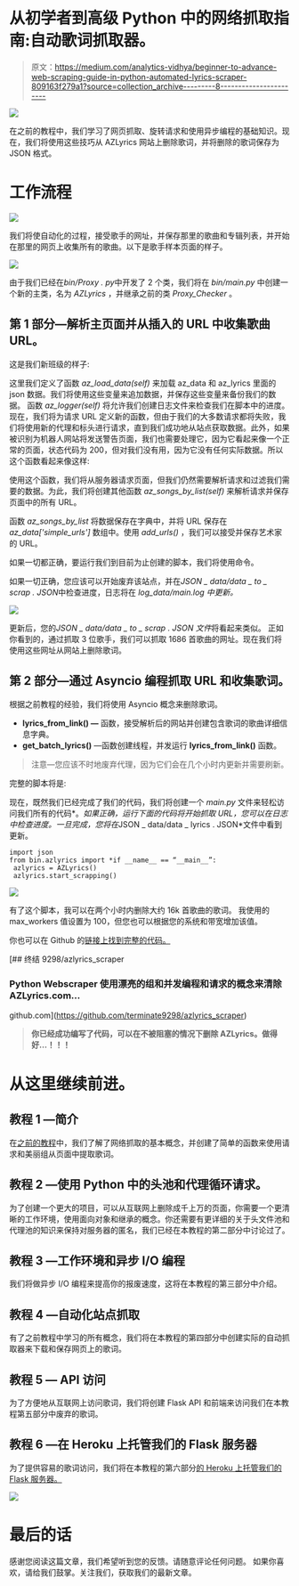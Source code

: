 # 从初学者到高级 Python 中的网络抓取指南:自动歌词抓取器。

> 原文：<https://medium.com/analytics-vidhya/beginner-to-advance-web-scraping-guide-in-python-automated-lyrics-scraper-809163f279a1?source=collection_archive---------8----------------------->

![](img/ace7aa4845a61e4f5594d84062de7cfc.png)

在之前的教程中，我们学习了网页抓取、旋转请求和使用异步编程的基础知识。现在，我们将使用这些技巧从 AZLyrics 网站上删除歌词，并将删除的歌词保存为 JSON 格式。

# 工作流程

![](img/278dce7ad041efe09a9ee80182fcdd76.png)

我们将使自动化的过程，接受歌手的网址，并保存那里的歌曲和专辑列表，并开始在那里的网页上收集所有的歌曲。以下是歌手样本页面的样子。

![](img/a4d89d0a3633dc3b437be8c8036d73a7.png)

由于我们已经在*bin/Proxy . py*中开发了 2 个类，我们将在 *bin/main.py* 中创建一个新的主类，名为 *AZLyrics* ，并继承之前的类 *Proxy_Checker* 。

## 第 1 部分—解析主页面并从插入的 URL 中收集歌曲 URL。

这是我们新班级的样子:

这里我们定义了函数 *az_load_data(self)* 来加载 az_data 和 az_lyrics 里面的 json 数据。我们将使用这些变量来追加数据，并保存这些变量来备份我们的数据。
函数 *az_logger(self)* 将允许我们创建日志文件来检查我们在脚本中的进度。
现在，我们将为请求 URL 定义新的函数，但由于我们的大多数请求都将失败，我们将使用新的代理和标头进行请求，直到我们成功地从站点获取数据。此外，如果被识别为机器人网站将发送警告页面，我们也需要处理它，因为它看起来像一个正常的页面，状态代码为 200，但对我们没有用，因为它没有任何实际数据。所以这个函数看起来像这样:

使用这个函数，我们将从服务器请求页面，但我们仍然需要解析请求和过滤我们需要的数据。为此，我们将创建其他函数 *az_songs_by_list(self)* 来解析请求并保存页面中的所有 URL。

函数 *az_songs_by_list* 将数据保存在字典中，并将 URL 保存在 *az_data['simple_urls']* 数组中。使用 *add_urls()* ，我们可以接受并保存艺术家的 URL。

如果一切都正确，要运行我们到目前为止创建的脚本，我们将使用命令。

如果一切正确，您应该可以开始废弃该站点，并在*JSON _ data/data _ to _ scrap . JSON*中检查进度，日志将在 *log_data/main.log 中更新。*

![](img/794bad996d4d9ab4a56627901fe779f5.png)

更新后，您的*JSON _ data/data _ to _ scrap . JSON 文件*将看起来类似。
正如你看到的，通过抓取 3 位歌手，我们可以抓取 1686 首歌曲的网址。现在我们将使用这些网址从网站上删除歌词。

## 第 2 部分—通过 Asyncio 编程抓取 URL 和收集歌词。

根据之前教程的经验，我们将使用 Asyncio 概念来删除歌词。

*   **lyrics_from_link() —** 函数，接受解析后的网站并创建包含歌词的歌曲详细信息字典。
*   **get_batch_lyrics()** —函数创建线程，并发运行 **lyrics_from_link()** 函数。

> 注意—您应该不时地废弃代理，因为它们会在几个小时内更新并需要刷新。

完整的脚本将是:

现在，既然我们已经完成了我们的代码，我们将创建一个 *main.py* 文件来轻松访问我们所有的代码*。*如果正确，运行下面的代码将开始抓取 URL，您可以在日志中检查进度。一旦完成，您将在*JSON _ data/data _ lyrics . JSON*文件中看到更新。

```
import json
from bin.azlyrics import *if __name__ == “__main__”:
 azlyrics = AZLyrics()
 azlyrics.start_scrapping()
```

![](img/048a12d38aca552415e8be9b2eff7485.png)

有了这个脚本，我可以在两个小时内删除大约 16k 首歌曲的歌词。
我使用的 max_workers 值设置为 100，但您也可以根据您的系统和带宽增加该值。

你也可以在 Github 的[链接上找到完整的代码。](https://github.com/terminate9298/azlyrics_scraper)

[](https://github.com/terminate9298/azlyrics_scraper) [## 终结 9298/azlyrics_scraper

### Python Webscraper 使用漂亮的组和并发编程和请求的概念来清除 AZLyrics.com…

github.com](https://github.com/terminate9298/azlyrics_scraper) 

> **你已经成功编写了代码，可以在不被阻塞的情况下删除 AZLyrics。做得好…！！！**

# 从这里继续前进。

## 教程 1 —简介

在[之前的教程](/@kaus.pathak_30409/beginner-to-advance-web-scraping-guide-in-python-799ffd367067)中，我们了解了网络抓取的基本概念，并创建了简单的函数来使用请求和美丽组从页面中提取歌词。

## 教程 2 —使用 Python 中的头池和代理循环请求。

为了创建一个更大的项目，可以从互联网上删除成千上万的页面，你需要一个更清晰的工作环境，使用面向对象和继承的概念。你还需要有更详细的关于头文件池和代理池的知识来保持对服务器的匿名，我们已经在本教程的第二部分中讨论过了。

## 教程 3 —工作环境和异步 I/O 编程

我们将做异步 I/O 编程来提高你的报废速度，这将在本教程的第三部分中介绍。

## 教程 4 —自动化站点抓取

有了之前教程中学习的所有概念，我们将在本教程的第四部分中创建实际的自动抓取器来下载和保存网页上的歌词。

## 教程 5 — API 访问

为了方便地从互联网上访问歌词，我们将创建 Flask API 和前端来访问我们在本教程第五部分中废弃的歌词。

## 教程 6 —在 Heroku 上托管我们的 Flask 服务器

为了提供容易的歌词访问，我们将在本教程的第六部分[的 Heroku 上托管我们的 Flask 服务器。](/@kaus.pathak_30409/beginner-to-advance-web-scraping-guide-in-python-deploy-a-python-web-app-using-flask-and-a0e3cc8ce9f6)

![](img/4e108e76b35fe29a6a34f74ce4c91dc3.png)

# 最后的话

感谢您阅读这篇文章，我们希望听到您的反馈。请随意评论任何问题。
如果你喜欢，请给我们鼓掌。关注我们，获取我们的最新文章。